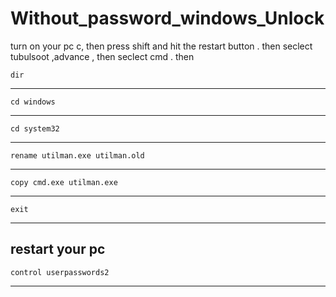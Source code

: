 # Without_password_windows_Unlock
 turn on your pc c, then press shift and hit the restart button .
  then seclect tubulsoot  ,advance  , then seclect cmd .
  then
  




    dir
------------------
    cd windows
------------------

    cd system32 
------------------
    rename utilman.exe utilman.old
------------------
    copy cmd.exe utilman.exe
------------------
    exit
------------------

restart your pc 
------------------

    control userpasswords2
------------------

